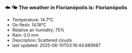 ### ☁️ 🌤️  The weather in Florianópolis is: Florianópolis

- Temperature: 14.7°C
- On flesh: 14.18°C
- Relative air humidity: 75%
- Rain: 0.0 mm
- Description: Scattered clouds
- last updated: 2025-06-10T03:16:44.889987
